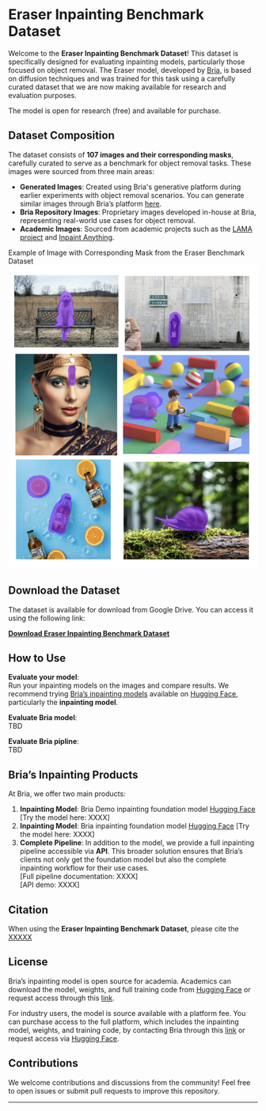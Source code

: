 # Eraser Inpainting Benchmark Dataset

Welcome to the **Eraser Inpainting Benchmark Dataset**! This dataset is specifically designed for evaluating inpainting models, particularly those focused on object removal. The Eraser model, developed by [Bria](https://bria.ai/), is based on diffusion techniques and was trained for this task using a carefully curated dataset that we are now making available for research and evaluation purposes.

The model is open for research (free) and available for purchase.




## Dataset Composition
The dataset consists of **107 images and their corresponding masks**, carefully curated to serve as a benchmark for object removal tasks. These images were sourced from three main areas:

- **Generated Images**:  Created using Bria's generative platform during earlier experiments with object removal scenarios. You can generate similar images through Bria’s platform [here](https://platform.bria.ai/apps/text-to-image).
- **Bria Repository Images**: Proprietary images developed in-house at Bria, representing real-world use cases for object removal.
- **Academic Images**: Sourced from academic projects such as the  [LAMA project](https://github.com/advimman/lama/tree/main) and [Inpaint Anything](https://github.com/geekyutao/Inpaint-Anything).


Example of Image with Corresponding Mask from the Eraser Benchmark Dataset
<img src="https://github.com/Efrat-Taig/eraser-inpainting-benchmark/blob/main/eraser_bencmark_sample_im.png" alt="Example Image with Mask" width="600"/>





## Download the Dataset

The dataset is available for download from Google Drive. You can access it using the following link:

[**Download Eraser Inpainting Benchmark Dataset**](https://drive.google.com/drive/folders/1f_t6yUSTz8lxf6eO2hjWAs7O-vEFWEPZ?usp=sharing)

## How to Use

**Evaluate your model**:  
   Run your inpainting models on the images and compare results. We recommend trying [Bria’s inpainting models](https://huggingface.co/briaai) available on [Hugging Face](https://huggingface.co/briaai), particularly the **inpainting model**.

**Evaluate Bria model**:  
  TBD

**Evaluate Bria pipline**:  
  TBD

## Bria’s Inpainting Products

At Bria, we offer two main products:
1. **Inpainting Model**: Bria Demo inpainting foundation model  [Hugging Face](https://huggingface.co/spaces/briaai/BRIA-2.3-ControlNet-Erase)
   [Try the model here: XXXX]
1. **Inpainting Model**: Bria inpainting foundation model  [Hugging Face](https://huggingface.co/briaai/BRIA-2.3-Inpainting)
   [Try the model here: XXXX]
2. **Complete Pipeline**: In addition to the model, we provide a full inpainting pipeline accessible via **API**. This broader solution ensures that Bria’s clients not only get the foundation model but also the complete inpainting workflow for their use cases.  
   [Full pipeline documentation: XXXX]  
   [API demo: XXXX]

## Citation

When using the **Eraser Inpainting Benchmark Dataset**, please cite the [XXXXX](XXXX)

## License

Bria’s inpainting model is open source for academia. Academics can download the model, weights, and full training code from [Hugging Face](https://huggingface.co/briaai) or request access through this [link](https://docs.google.com/forms/d/e/1FAIpQLSe-E1r-QoBmsAZbJ5MJKB76wGnk6bUn2kBq5imPQVVJviv1Kg/viewform).

For industry users, the model is source available with a platform fee. You can purchase access to the full platform, which includes the inpainting model, weights, and training code, by contacting Bria through this [link](https://bria.ai/contact-us/) or request access via [Hugging Face](https://huggingface.co/briaai).

## Contributions

We welcome contributions and discussions from the community! Feel free to open issues or submit pull requests to improve this repository.

---

